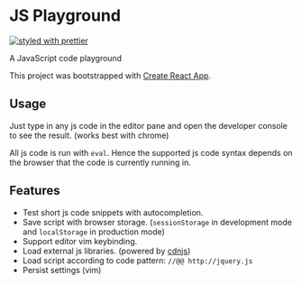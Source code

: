 # JS Playground

[![styled with prettier](https://img.shields.io/badge/styled_with-prettier-ff69b4.svg)](https://github.com/prettier/prettier)

A JavaScript code playground

This project was bootstrapped with [Create React App](https://github.com/facebook/create-react-app).

## Usage

Just type in any js code in the editor pane and open the developer console to see
the result. (works best with chrome)

All js code is run with `eval`. Hence the supported js code syntax depends on the
browser that the code is currently running in.

## Features

- Test short js code snippets with autocompletion.
- Save script with browser storage. (`sessionStorage` in development mode and `localStorage` in production mode)
- Support editor vim keybinding.
- Load external js libraries. (powered by [cdnjs](https://cdnjs.com/))
- Load script according to code pattern: `//@@ http://jquery.js`
- Persist settings (vim)
